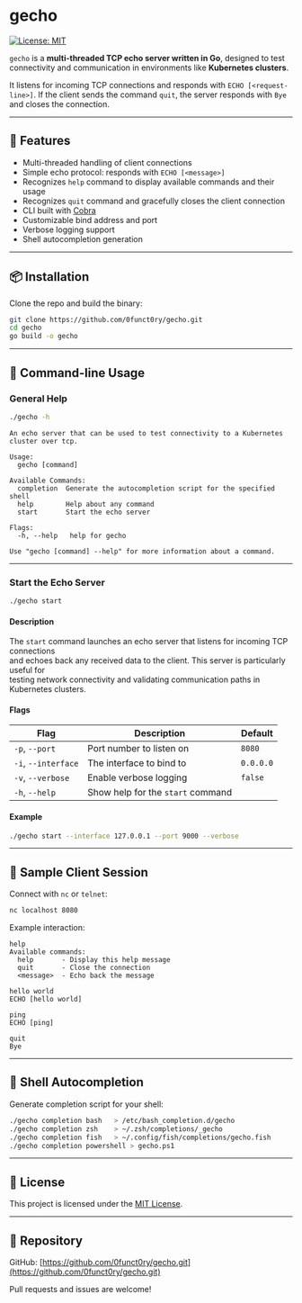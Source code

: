 # gecho

[![License: MIT](https://img.shields.io/badge/License-MIT-yellow.svg)](LICENSE)

`gecho` is a **multi-threaded TCP echo server written in Go**, designed to test connectivity and communication in environments like **Kubernetes clusters**.

It listens for incoming TCP connections and responds with `ECHO [<request-line>]`. If the client sends the command `quit`, the server responds with `Bye` and closes the connection.

---

## 🔧 Features

- Multi-threaded handling of client connections
- Simple echo protocol: responds with `ECHO [<message>]`
- Recognizes `help` command to display available commands and their usage
- Recognizes `quit` command and gracefully closes the client connection
- CLI built with [Cobra](https://github.com/spf13/cobra)
- Customizable bind address and port
- Verbose logging support
- Shell autocompletion generation

---

## 📦 Installation

Clone the repo and build the binary:

```bash
git clone https://github.com/0funct0ry/gecho.git
cd gecho
go build -o gecho
```

---

## 🧰 Command-line Usage

### General Help

```bash
./gecho -h
```

```
An echo server that can be used to test connectivity to a Kubernetes cluster over tcp.

Usage:
  gecho [command]

Available Commands:
  completion  Generate the autocompletion script for the specified shell
  help        Help about any command
  start       Start the echo server

Flags:
  -h, --help   help for gecho

Use "gecho [command] --help" for more information about a command.
```

---

### Start the Echo Server

```bash
./gecho start
```

#### Description

The `start` command launches an echo server that listens for incoming TCP connections  
and echoes back any received data to the client. This server is particularly useful for  
testing network connectivity and validating communication paths in Kubernetes clusters.

#### Flags

| Flag                      | Description                            | Default     |
|---------------------------|----------------------------------------|-------------|
| `-p`, `--port`            | Port number to listen on               | `8080`      |
| `-i`, `--interface`       | The interface to bind to               | `0.0.0.0`   |
| `-v`, `--verbose`         | Enable verbose logging                 | `false`     |
| `-h`, `--help`            | Show help for the `start` command      |             |

#### Example

```bash
./gecho start --interface 127.0.0.1 --port 9000 --verbose
```

---

## 🔄 Sample Client Session

Connect with `nc` or `telnet`:

```bash
nc localhost 8080
```

Example interaction:

```
help
Available commands:
  help       - Display this help message
  quit       - Close the connection
  <message>  - Echo back the message

hello world
ECHO [hello world]

ping
ECHO [ping]

quit
Bye
```

---

## 🧪 Shell Autocompletion

Generate completion script for your shell:

```bash
./gecho completion bash   > /etc/bash_completion.d/gecho
./gecho completion zsh    > ~/.zsh/completions/_gecho
./gecho completion fish   > ~/.config/fish/completions/gecho.fish
./gecho completion powershell > gecho.ps1
```

---

## 📝 License

This project is licensed under the [MIT License](LICENSE).

---

## 📁 Repository

GitHub: [https://github.com/0funct0ry/gecho.git](https://github.com/0funct0ry/gecho.git)

Pull requests and issues are welcome!
